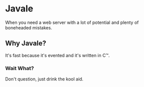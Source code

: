 # Javale

When you need a web server with a lot of potential and plenty of
boneheaded mistakes.

## Why Javale?

It's fast because it's evented and it's written in C™.

### Wait What?

Don't question, just drink the kool aid.
